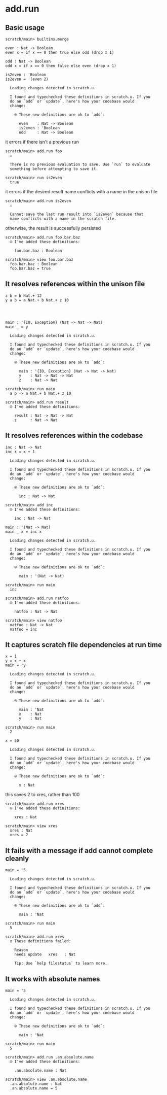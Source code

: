 # add.run

## Basic usage

``` ucm :hide
scratch/main> builtins.merge
```

``` unison
even : Nat -> Boolean
even x = if x == 0 then true else odd (drop x 1)

odd : Nat -> Boolean
odd x = if x == 0 then false else even (drop x 1)

is2even : 'Boolean
is2even = '(even 2)
```

``` ucm :added-by-ucm
  Loading changes detected in scratch.u.

  I found and typechecked these definitions in scratch.u. If you
  do an `add` or `update`, here's how your codebase would
  change:
  
    ⍟ These new definitions are ok to `add`:
    
      even    : Nat -> Boolean
      is2even : 'Boolean
      odd     : Nat -> Boolean

```

it errors if there isn't a previous run

``` ucm :error
scratch/main> add.run foo
  ⚠️
  
  There is no previous evaluation to save. Use `run` to evaluate
  something before attempting to save it.

```

``` ucm
scratch/main> run is2even
  true

```

it errors if the desired result name conflicts with a name in the
unison file

``` ucm :error
scratch/main> add.run is2even
  ⚠️
  
  Cannot save the last run result into `is2even` because that
  name conflicts with a name in the scratch file.

```

otherwise, the result is successfully persisted

``` ucm
scratch/main> add.run foo.bar.baz
  ⍟ I've added these definitions:
  
    foo.bar.baz : Boolean

```

``` ucm
scratch/main> view foo.bar.baz
  foo.bar.baz : Boolean
  foo.bar.baz = true

```

## It resolves references within the unison file

``` unison
z b = b Nat.+ 12
y a b = a Nat.+ b Nat.+ z 10




main : '{IO, Exception} (Nat -> Nat -> Nat)
main _ = y
```

``` ucm :added-by-ucm
  Loading changes detected in scratch.u.

  I found and typechecked these definitions in scratch.u. If you
  do an `add` or `update`, here's how your codebase would
  change:
  
    ⍟ These new definitions are ok to `add`:
    
      main : '{IO, Exception} (Nat -> Nat -> Nat)
      y    : Nat -> Nat -> Nat
      z    : Nat -> Nat

```

``` ucm
scratch/main> run main
  a b -> a Nat.+ b Nat.+ z 10

scratch/main> add.run result
  ⍟ I've added these definitions:
  
    result : Nat -> Nat -> Nat
    z      : Nat -> Nat

```

## It resolves references within the codebase

``` unison
inc : Nat -> Nat
inc x = x + 1
```

``` ucm :added-by-ucm
  Loading changes detected in scratch.u.

  I found and typechecked these definitions in scratch.u. If you
  do an `add` or `update`, here's how your codebase would
  change:
  
    ⍟ These new definitions are ok to `add`:
    
      inc : Nat -> Nat

```

``` ucm
scratch/main> add inc
  ⍟ I've added these definitions:
  
    inc : Nat -> Nat

```

``` unison
main : '(Nat -> Nat)
main _ x = inc x
```

``` ucm :added-by-ucm
  Loading changes detected in scratch.u.

  I found and typechecked these definitions in scratch.u. If you
  do an `add` or `update`, here's how your codebase would
  change:
  
    ⍟ These new definitions are ok to `add`:
    
      main : '(Nat -> Nat)

```

``` ucm
scratch/main> run main
  inc

scratch/main> add.run natfoo
  ⍟ I've added these definitions:
  
    natfoo : Nat -> Nat

scratch/main> view natfoo
  natfoo : Nat -> Nat
  natfoo = inc

```

## It captures scratch file dependencies at run time

``` unison
x = 1
y = x + x
main = 'y
```

``` ucm :added-by-ucm
  Loading changes detected in scratch.u.

  I found and typechecked these definitions in scratch.u. If you
  do an `add` or `update`, here's how your codebase would
  change:
  
    ⍟ These new definitions are ok to `add`:
    
      main : 'Nat
      x    : Nat
      y    : Nat

```

``` ucm
scratch/main> run main
  2

```

``` unison
x = 50
```

``` ucm :added-by-ucm
  Loading changes detected in scratch.u.

  I found and typechecked these definitions in scratch.u. If you
  do an `add` or `update`, here's how your codebase would
  change:
  
    ⍟ These new definitions are ok to `add`:
    
      x : Nat

```

this saves 2 to xres, rather than 100

``` ucm
scratch/main> add.run xres
  ⍟ I've added these definitions:
  
    xres : Nat

scratch/main> view xres
  xres : Nat
  xres = 2

```

## It fails with a message if add cannot complete cleanly

``` unison
main = '5
```

``` ucm :added-by-ucm
  Loading changes detected in scratch.u.

  I found and typechecked these definitions in scratch.u. If you
  do an `add` or `update`, here's how your codebase would
  change:
  
    ⍟ These new definitions are ok to `add`:
    
      main : 'Nat

```

``` ucm :error
scratch/main> run main
  5

scratch/main> add.run xres
  x These definitions failed:
  
    Reason
    needs update   xres   : Nat
  
    Tip: Use `help filestatus` to learn more.

```

## It works with absolute names

``` unison
main = '5
```

``` ucm :added-by-ucm
  Loading changes detected in scratch.u.

  I found and typechecked these definitions in scratch.u. If you
  do an `add` or `update`, here's how your codebase would
  change:
  
    ⍟ These new definitions are ok to `add`:
    
      main : 'Nat

```

``` ucm
scratch/main> run main
  5

scratch/main> add.run .an.absolute.name
  ⍟ I've added these definitions:
  
    .an.absolute.name : Nat

scratch/main> view .an.absolute.name
  .an.absolute.name : Nat
  .an.absolute.name = 5

```
